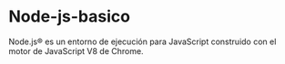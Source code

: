 # Node-js-basico
Node.js® es un entorno de ejecución para JavaScript construido con el motor de JavaScript V8 de Chrome.
